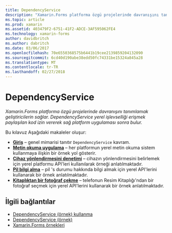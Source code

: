 ```yaml
---
title: DependencyService
description: "Xamarin.Forms platforma özgü projelerinde davranışını tanımlamak geliştiricilerin sağlar. DependencyService yerel işlevselliği erişmek paylaşılan kod izin vererek sağ platform uygulaması sonra bulur."
ms.topic: article
ms.prod: xamarin
ms.assetid: 403479F2-6751-41F2-ADCE-3AF595062FE4
ms.technology: xamarin-forms
author: davidbritch
ms.author: dabritch
ms.date: 03/06/2017
ms.openlocfilehash: 70e6550368575b6441b19cee2139859204132090
ms.sourcegitcommit: 6cd40d190abe38edd50fc74331be15324a845a28
ms.translationtype: MT
ms.contentlocale: tr-TR
ms.lasthandoff: 02/27/2018
---
```

# <a name="dependencyservice"></a>DependencyService

_Xamarin.Forms platforma özgü projelerinde davranışını tanımlamak geliştiricilerin sağlar. DependencyService yerel işlevselliği erişmek paylaşılan kod izin vererek sağ platform uygulaması sonra bulur._

Bu kılavuz Aşağıdaki makaleler oluşur:

- **[Giriş](introduction.md)**  &ndash; genel mimarisi tanıtır `DependencyService` kavram.
- **[Metin okuma uygulama](text-to-speech.md)**  &ndash; her platformun yerel metin okuma sistem kullanmaya ilişkin bir örnek yol gösterir.
- **[Cihaz yönlendirmesini denetimi](device-orientation.md)**  &ndash; cihazın yönlendirmesini belirlemek için yerel platformu API'leri kullanılarak örneği anlatılmaktadır.
- **[Pil bilgi alma](battery-info.md)**  &ndash; pil 's durumu hakkında bilgi almak için yerel API'lerini kullanarak bir örnek anlatılmaktadır.
- **[Kitaplıktan bir fotoğraf çekme](photo-picker.md)**  &ndash; telefonun Resim Kitaplığı'ndan bir fotoğraf seçmek için yerel API'lerini kullanarak bir örnek anlatılmaktadır.


## <a name="related-links"></a>İlgili bağlantılar

- [DependencyService (örnek) kullanma](https://developer.xamarin.com/samples/UsingDependencyService)
- [DependencyService (örnek)](https://developer.xamarin.com/samples/xamarin-forms/DependencyService/DependencyServiceSample)
- [Xamarin.Forms örnekleri](https://github.com/xamarin/xamarin-forms-samples)
